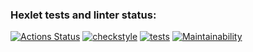 ### Hexlet tests and linter status:
[![Actions Status](https://github.com/nekedio/java-project-lvl2/workflows/hexlet-check/badge.svg)](https://github.com/nekedio/java-project-lvl2/actions)
[![checkstyle](https://github.com/nekedio/java-project-lvl2/actions/workflows/checkstyle.yml/badge.svg)](https://github.com/nekedio/java-project-lvl2/actions/workflows/checkstyle.yml)
[![tests](https://github.com/nekedio/java-project-lvl2/actions/workflows/tests.yml/badge.svg)](https://github.com/nekedio/java-project-lvl2/actions/workflows/tests.yml)
[![Maintainability](https://api.codeclimate.com/v1/badges/9d64cc04cf4d061b6db8/maintainability)](https://codeclimate.com/github/nekedio/java-project-lvl2/maintainability)
